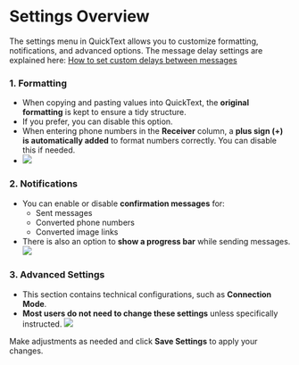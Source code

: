 # Settings Overview

The settings menu in QuickText allows you to customize formatting, notifications, and advanced options. The message delay settings are explained here: [How to set custom delays between messages](how-to-set-custom-delays-between-messages.md)

### 1. Formatting <a href="#id-1.-formatting" id="id-1.-formatting"></a>

* When copying and pasting values into QuickText, the **original formatting** is kept to ensure a tidy structure.
* If you prefer, you can disable this option.
* When entering phone numbers in the **Receiver** column, a **plus sign (+) is automatically added** to format numbers correctly. You can disable this if needed.
* &#x20;![](https://docs.pythonandvba.com/~gitbook/image?url=https%3A%2F%2F4119767721-files.gitbook.io%2F%7E%2Ffiles%2Fv0%2Fb%2Fgitbook-x-prod.appspot.com%2Fo%2Fspaces%252FQtd54eAdq0Y0iKaW7r3T%252Fuploads%252FoRZ5SaOqm4EW9qrBjiaX%252Fimage.png%3Falt%3Dmedia%26token%3Dc292f2fa-9ba1-4a05-b403-07e74d2b6a96\&width=300\&dpr=4\&quality=100\&sign=4a2de648\&sv=2)

### 2. Notifications <a href="#id-2.-notifications" id="id-2.-notifications"></a>

* You can enable or disable **confirmation messages** for:
  * Sent messages
  * Converted phone numbers
  * Converted image links
* There is also an option to **show a progress bar** while sending messages. ![](https://docs.pythonandvba.com/~gitbook/image?url=https%3A%2F%2F4119767721-files.gitbook.io%2F%7E%2Ffiles%2Fv0%2Fb%2Fgitbook-x-prod.appspot.com%2Fo%2Fspaces%252FQtd54eAdq0Y0iKaW7r3T%252Fuploads%252FLzgpskUhC9jDW6Kavb6w%252Fimage.png%3Falt%3Dmedia%26token%3D68abacdd-0bd8-4eeb-b9bc-252bd922882b\&width=300\&dpr=4\&quality=100\&sign=4b25d10e\&sv=2)

### 3. Advanced Settings <a href="#id-3.-advanced-settings" id="id-3.-advanced-settings"></a>

* This section contains technical configurations, such as **Connection Mode**.
* **Most users do not need to change these settings** unless specifically instructed. ![](https://docs.pythonandvba.com/~gitbook/image?url=https%3A%2F%2F4119767721-files.gitbook.io%2F%7E%2Ffiles%2Fv0%2Fb%2Fgitbook-x-prod.appspot.com%2Fo%2Fspaces%252FQtd54eAdq0Y0iKaW7r3T%252Fuploads%252Ffb9LKAwmSgsVPEcvzsjV%252Fimage.png%3Falt%3Dmedia%26token%3D01c1d1f1-8ed6-4b6f-9fed-06d021bec320\&width=300\&dpr=4\&quality=100\&sign=4fe662aa\&sv=2)

Make adjustments as needed and click **Save Settings** to apply your changes.
